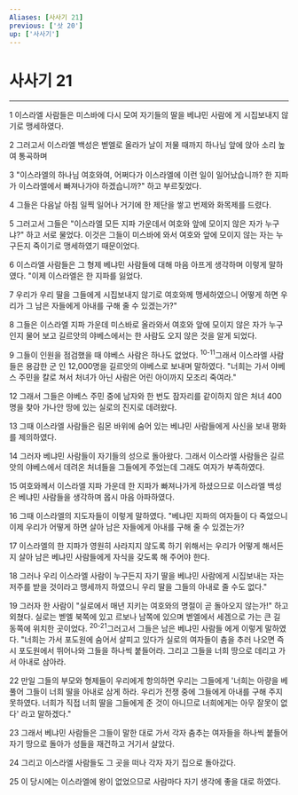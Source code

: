 ```yaml
---
Aliases: [사사기 21]
previous: ['삿 20']
up: ['사사기']
---
```

# 사사기 21

***


1 이스라엘 사람들은 미스바에 다시 모여 자기들의 딸을 베냐민 사람에 게 시집보내지 않기로 맹세하였다. 

2 그러고서 이스라엘 백성은 벧엘로 올라가 날이 저물 때까지 하나님 앞에 앉아 소리 높여 통곡하며 

3 "이스라엘의 하나님 여호와여, 어쩌다가 이스라엘에 이런 일이 일어났습니까? 한 지파가 이스라엘에서 빠져나가야 하겠습니까?" 하고 부르짖었다. 

4 그들은 다음날 아침 일찍 일어나 거기에 한 제단을 쌓고 번제와 화목제를 드렸다. 

5 그러고서 그들은 "이스라엘 모든 지파 가운데서 여호와 앞에 모이지 않은 자가 누구냐?" 하고 서로 물었다. 이것은 그들이 미스바에 와서 여호와 앞에 모이지 않는 자는 누구든지 죽이기로 맹세하였기 때문이었다. 

6 이스라엘 사람들은 그 형제 베냐민 사람들에 대해 마음 아프게 생각하며 이렇게 말하였다. "이제 이스라엘은 한 지파를 잃었다. 

7 우리가 우리 딸을 그들에게 시집보내지 않기로 여호와께 맹세하였으니 어떻게 하면 우리가 그 남은 자들에게 아내를 구해 줄 수 있겠는가?" 

8 그들은 이스라엘 지파 가운데 미스바로 올라와서 여호와 앞에 모이지 않은 자가 누구인지 물어 보고 길르앗의 야베스에서는 한 사람도 오지 않은 것을 알게 되었다. 

9 그들이 인원을 점검했을 때 야베스 사람은 하나도 없었다. <sup class="versenum">10-11</sup>그래서 이스라엘 사람들은 용감한 군 인 12,000명을 길르앗의 야베스로 보내며 말하였다. "너희는 가서 야베스 주민을 칼로 쳐서 처녀가 아닌 사람은 어린 아이까지 모조리 죽여라." 

12 그래서 그들은 야베스 주민 중에 남자와 한 번도 잠자리를 같이하지 않은 처녀 400명을 찾아 가나안 땅에 있는 실로의 진지로 데려왔다. 

13 그때 이스라엘 사람들은 림몬 바위에 숨어 있는 베냐민 사람들에게 사신을 보내 평화를 제의하였다. 

14 그러자 베냐민 사람들이 자기들의 성으로 돌아왔다. 그래서 이스라엘 사람들은 길르앗의 야베스에서 데려온 처녀들을 그들에게 주었는데 그래도 여자가 부족하였다. 

15 여호와께서 이스라엘 지파 가운데 한 지파가 빠져나가게 하셨으므로 이스라엘 백성은 베냐민 사람들을 생각하며 몹시 마음 아파하였다. 

16 그때 이스라엘의 지도자들이 이렇게 말하였다. "베냐민 지파의 여자들이 다 죽었으니 이제 우리가 어떻게 하면 살아 남은 자들에게 아내를 구해 줄 수 있겠는가? 

17 이스라엘의 한 지파가 영원히 사라지지 않도록 하기 위해서는 우리가 어떻게 해서든지 살아 남은 베냐민 사람들에게 자식을 갖도록 해 주어야 한다. 

18 그러나 우리 이스라엘 사람이 누구든지 자기 딸을 베냐민 사람에게 시집보내는 자는 저주를 받을 것이라고 맹세까지 하였으니 우리 딸을 그들의 아내로 줄 수도 없다." 

19 그러자 한 사람이 "실로에서 매년 지키는 여호와의 명절이 곧 돌아오지 않는가!" 하고 외쳤다. 실로는 벧엘 북쪽에 있고 르보나 남쪽에 있으며 벧엘에서 세겜으로 가는 큰 길 동쪽에 위치한 곳이었다. <sup class="versenum">20-21</sup>그러고서 그들은 남은 베냐민 사람들 에게 이렇게 말하였다. "너희는 가서 포도원에 숨어서 살피고 있다가 실로의 여자들이 춤을 추러 나오면 즉시 포도원에서 뛰어나와 그들을 하나씩 붙들어라. 그리고 그들을 너희 땅으로 데리고 가서 아내로 삼아라. 

22 만일 그들의 부모와 형제들이 우리에게 항의하면 우리는 그들에게 '너희는 아량을 베풀어 그들이 너희 딸을 아내로 삼게 하라. 우리가 전쟁 중에 그들에게 아내를 구해 주지 못하였다. 너희가 직접 너희 딸을 그들에게 준 것이 아니므로 너희에게는 아무 잘못이 없다' 라고 말하겠다." 

23 그래서 베냐민 사람들은 그들이 말한 대로 가서 각자 춤추는 여자들을 하나씩 붙들어 자기 땅으로 돌아가 성들을 재건하고 거기서 살았다. 

24 그리고 이스라엘 사람들도 그 곳을 떠나 각자 자기 집으로 돌아갔다. 

25 이 당시에는 이스라엘에 왕이 없었으므로 사람마다 자기 생각에 좋을 대로 하였다.
